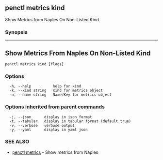 ## penctl metrics kind

Show Metrics from Naples On Non-Listed Kind

### Synopsis



---------------------------------------------
 Show Metrics From Naples On Non-Listed Kind 
---------------------------------------------


```
penctl metrics kind [flags]
```

### Options

```
  -h, --help          help for kind
  -k, --kind string   Kind for metrics object
  -n, --name string   Name/Key for metrics object
```

### Options inherited from parent commands

```
  -j, --json      display in json format
  -t, --tabular   display in tabular format (default true)
  -v, --verbose   verbose output
  -y, --yaml      display in yaml json
```

### SEE ALSO
* [penctl metrics](penctl_metrics.md)	 - Show metrics from Naples

